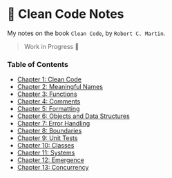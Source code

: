 # 📕 Clean Code Notes

My notes on the book `Clean Code`, by `Robert C. Martin`.

> Work in Progress 👷

### Table of Contents

- [Chapter 1: Clean Code](chapter1.md)
- [Chapter 2: Meaningful Names](chapter2.md)
- [Chapter 3: Functions](chapter3.md)
- [Chapter 4: Comments](chapter4.md)
- [Chapter 5: Formatting](chapter5.md)
- [Chapter 6: Objects and Data Structures](chapter6.md)
- [Chapter 7: Error Handling](chapter7.md)
- [Chapter 8: Boundaries](chapter8.md)
- [Chapter 9: Unit Tests](chapter9.md)
- [Chapter 10: Classes](chapter10.md)
- [Chapter 11: Systems](chapter11.md)
- [Chapter 12: Emergence](chapter12.md)
- [Chapter 13: Concurrency](chapter13.md)
